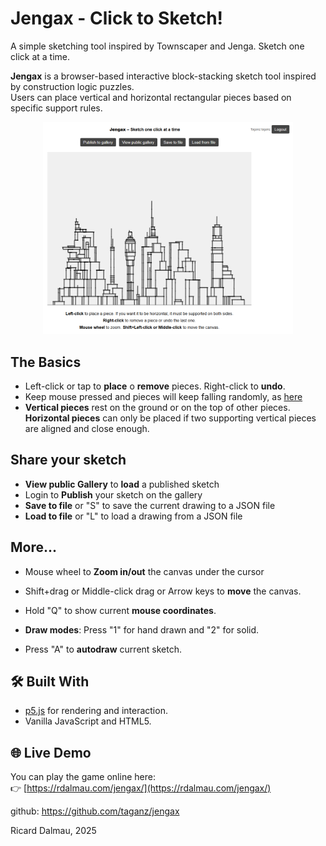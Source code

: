 # Jengax - Click to Sketch!
A simple sketching tool inspired by Townscaper and Jenga. Sketch one click at a time.

**Jengax** is a browser-based interactive block-stacking sketch tool inspired by construction logic puzzles.  
Users can place vertical and horizontal rectangular pieces based on specific support rules.

<div align="center">
    <img src="assets/readme.png" alt="Gameplay preview" width="400">
</div>

## The Basics

- Left-click or tap to **place** o **remove** pieces. Right-click to **undo**.
- Keep mouse pressed and pieces will keep falling randomly, as [here](https://imgur.com/a/JPchOSL)
- **Vertical pieces** rest on the ground or on the top of other pieces. **Horizontal pieces** can only be placed if two supporting vertical pieces are aligned and close enough.


## Share your sketch

- **View public Gallery** to **load** a published sketch
- Login to **Publish** your sketch on the gallery
- **Save to file** or "S" to save the current drawing to a JSON file
- **Load to file** or "L" to load a drawing from a JSON file


## More...

- Mouse wheel to **Zoom in/out** the canvas under the cursor
- Shift+drag or Middle-click drag or Arrow keys to **move** the canvas.

- Hold "Q" to show current **mouse coordinates**.

- **Draw modes**: Press "1" for hand drawn and "2" for solid.
- Press "A" to **autodraw** current sketch.



## 🛠 Built With

- [p5.js](https://p5js.org/) for rendering and interaction.
- Vanilla JavaScript and HTML5.

## 🌐 Live Demo

You can play the game online here:  
👉 [https://rdalmau.com/jengax/](https://rdalmau.com/jengax/)





github: https://github.com/taganz/jengax

Ricard Dalmau, 2025




